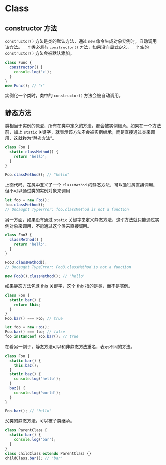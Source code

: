 # Class

## constructor 方法

`constructor()` 方法是类的默认方法，通过 `new` 命令生成对象实例时，自动调用该方法。一个类必须有 `constructor()` 方法，如果没有显式定义，一个空的 `constructor()` 方法会被默认添加。

```javascript
class Func {
  constructor() {
    console.log('x');
  }
}
new Func(); // "x"
```

实例化一个类时，类中的 `constructor()` 方法会被自动调用。

## 静态方法

类相当于实例的原型，所有在类中定义的方法，都会被实例继承。如果在一个方法前，加上 `static` 关键字，就表示该方法不会被实例继承，而是直接通过类来调用，这就称为“静态方法”。

```javascript
class Foo {
  static classMethod() {
    return 'hello';
  }
}

Foo.classMethod(); // "hello"
```

上面代码，在类中定义了一个 `classMethod` 的静态方法，可以通过类直接调用。但不可以通过类的实例对象来调用

```javascript
let foo = new Foo();
foo.classMethod();
// Uncaught TypeError: foo.classMethod is not a function
```

另一方面，如果没有通过 `static` 关键字来定义静态方法，这个方法就只能通过实例对象来调用，不能通过这个类来直接调用。

```javascript
class Foo3 {
  classMethod() {
    return 'hello';
  }
}

Foo3.classMethod();
// Uncaught TypeError: Foo3.classMethod is not a function

new Foo3().classMethod(); // "hello"
```

如果静态方法包含 this 关键字，这个 this 指的是类，而不是实例。

```javascript
class Foo {
  static bar() {
    return this;
  }
}
Foo.bar() === Foo; // true

let foo = new Foo();
Foo.bar() === foo; // false
foo instanceof Foo.bar(); // true
```

在看另一例子，静态方法可以和非静态方法重名，表示不同的方法。

```javascript
class Foo {
  static bar() {
    this.baz();
  }
  static baz() {
    console.log('hello');
  }
  baz() {
    console.log('world');
  }
}

Foo.bar(); // "hello"
```

父类的静态方法，可以被子类继承。

```javascript
class ParentClass {
  static bar() {
    console.log('bar');
  }
}
class childClass extends ParentClass {}
childClass.bar(); // "bar"
```
